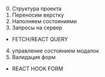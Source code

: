 0. Структура проекта
1. Переносим верстку
2. Наполняем состояниями
3. Запросы на сервер
- FETCH/REACT QUERY
4. управление состоянием модалок
5. Валидация форм
- REACT HOOK FORM
